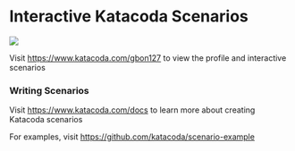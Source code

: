 # Interactive Katacoda Scenarios

[![](http://shields.katacoda.com/katacoda/gbon127/count.svg)](https://www.katacoda.com/gbon127 "Get your profile on Katacoda.com")

Visit https://www.katacoda.com/gbon127 to view the profile and interactive scenarios

### Writing Scenarios
Visit https://www.katacoda.com/docs to learn more about creating Katacoda scenarios

For examples, visit https://github.com/katacoda/scenario-example
